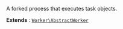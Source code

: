 A forked process that executes task objects.

**Extends**
:   [`Worker\AbstractWorker`](Worker.AbstractWorker.md)
